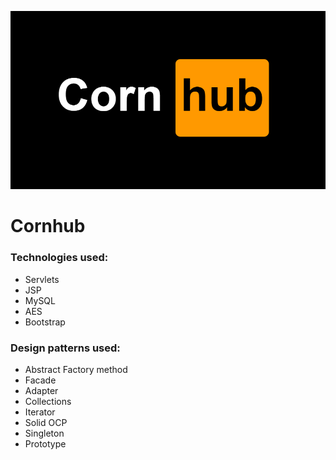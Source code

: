 ![logo](https://github.com/mokiong/Cornhub/blob/master/web/images/cornhub-logo.png?=250x)

# Cornhub

### Technologies used:

- Servlets
- JSP
- MySQL
- AES
- Bootstrap

### Design patterns used:

- Abstract Factory method
- Facade
- Adapter
- Collections
- Iterator
- Solid OCP
- Singleton
- Prototype
